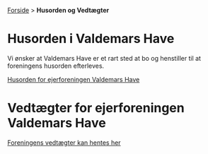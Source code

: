 [Forside](/) > **Husorden og Vedtægter**

# Husorden i Valdemars Have

Vi ønsker at Valdemars Have er et rart sted at bo og henstiller til at foreningens husorden efterleves.

[Husorden for ejerforeningen Valdemars Have](/husorden_vh)

# Vedtægter for ejerforeningen Valdemars Have

[Foreningens vedtægter kan hentes her](/filer/Vedtægter_Ejerforeningen_Valdemars_Have.pdf)